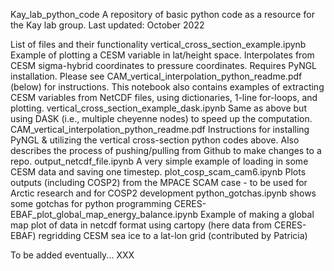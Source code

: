 Kay_lab_python_code
A repository of basic python code as a resource for the Kay lab group. Last updated: October 2022

List of files and their functionality
vertical_cross_section_example.ipynb
Example of plotting a CESM variable in lat/height space. Interpolates from CESM sigma-hybrid coordinates to pressure coordinates. Requires PyNGL installation. Please see CAM_vertical_interpolation_python_readme.pdf (below) for instructions.
This notebook also contains examples of extracting CESM variables from NetCDF files, using dictionaries, 1-line for-loops, and plotting.
vertical_cross_section_example_dask.ipynb
Same as above but using DASK (i.e., multiple cheyenne nodes) to speed up the computation.
CAM_vertical_interpolation_python_readme.pdf
Instructions for installing PyNGL & utilizing the vertical cross-section python codes above. Also describes the process of pushing/pulling from Github to make changes to a repo.
output_netcdf_file.ipynb
A very simple example of loading in some CESM data and saving one timestep.
plot_cosp_scam_cam6.ipynb
Plots outputs (including COSP2) from the MPACE SCAM case - to be used for Arctic research and for COSP2 development
python_gotchas.ipynb
shows some gotchas for python programming
CERES-EBAF_plot_global_map_energy_balance.ipynb
Example of making a global map plot of data in netcdf format using cartopy (here data from CERES-EBAF)
regridding CESM sea ice to a lat-lon grid (contributed by Patricia)


To be added eventually...
XXX
